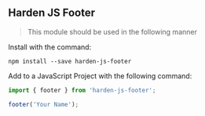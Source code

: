 ## Harden JS Footer

> This module should be used in the following manner

Install with the command:

```
npm install --save harden-js-footer
```

Add to a JavaScript Project with the following command:

```javascript
import { footer } from 'harden-js-footer';

footer('Your Name');
```
